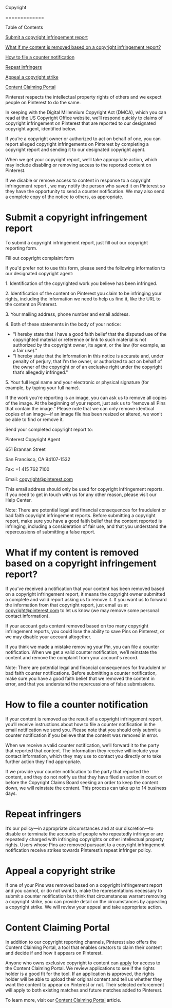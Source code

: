 Copyright


=============

Table of Contents

[Submit a copyright infringement report](https://policy.pinterest.com/en/copyright#section-submit-a-copyright-infringement-report)

[What if my content is removed based on a copyright infringement report?](https://policy.pinterest.com/en/copyright#section-what-if-my-content-is-removed-based-on-a-copyright-infringement-report)

[How to file a counter notification](https://policy.pinterest.com/en/copyright#section-how-to-file-a-counter-notification)

[Repeat infringers](https://policy.pinterest.com/en/copyright#section-repeat-infringers)

[Appeal a copyright strike](https://policy.pinterest.com/en/copyright#section-appeal-a-copyright-strike)

[Content Claiming Portal](https://policy.pinterest.com/en/copyright#section-content-claiming-portal)

Pinterest respects the intellectual property rights of others and we expect people on Pinterest to do the same.

In keeping with the Digital Millennium Copyright Act (DMCA), which you can read at the US Copyright Office website, we’ll respond quickly to claims of copyright infringement on Pinterest that are reported to our designated copyright agent, identified below.

If you’re a copyright owner or authorized to act on behalf of one, you can report alleged copyright infringements on Pinterest by completing a copyright report and sending it to our designated copyright agent.

When we get your copyright report, we’ll take appropriate action, which may include disabling or removing access to the reported content on Pinterest.

If we disable or remove access to content in response to a copyright infringement report , we may notify the person who saved it on Pinterest so they have the opportunity to send a counter notification. We may also send a complete copy of the notice to others, as appropriate.

Submit a copyright infringement report
======================================

To submit a copyright infringement report, just fill out our copyright reporting form.

Fill out copyright complaint form

If you'd prefer not to use this form, please send the following information to our designated copyright agent:

1\. Identification of the copyrighted work you believe has been infringed.  
  
2\. Identification of the content on Pinterest you claim to be infringing your rights, including the information we need to help us find it, like the URL to the content on Pinterest.  
  
3\. Your mailing address, phone number and email address.  
  
4\. Both of these statements in the body of your notice:

* "I hereby state that I have a good faith belief that the disputed use of the copyrighted material or reference or link to such material is not authorized by the copyright owner, its agent, or the law (for example, as a fair use)."
* "I hereby state that the information in this notice is accurate and, under penalty of perjury, that I’m the owner, or authorized to act on behalf of the owner of the copyright or of an exclusive right under the copyright that’s allegedly infringed."

5\. Your full legal name and your electronic or physical signature (for example, by typing your full name).

If the work you’re reporting is an image, you can ask us to remove all copies of the image. At the beginning of your report, just ask us to “remove all Pins that contain the image.” Please note that we can only remove identical copies of an image—if an image file has been resized or altered, we won’t be able to find or remove it.

Send your completed copyright report to:

Pinterest Copyright Agent  
  
651 Brannan Street  
  
San Francisco, CA 94107-1532  
  
Fax: +1 415 762 7100  
  
Email: [copyright@pinterest.com](mailto:copyright@pinterest.com)

This email address should only be used for copyright infringement reports. If you need to get in touch with us for any other reason, please visit our Help Center.

Note: There are potential legal and financial consequences for fraudulent or bad faith copyright infringement reports. Before submitting a copyright report, make sure you have a good faith belief that the content reported is infringing, including a consideration of fair use, and that you understand the repercussions of submitting a false report.

What if my content is removed based on a copyright infringement report?
=======================================================================

If you’ve received a notification that your content has been removed based on a copyright infringement report, it means the copyright owner submitted a complete and valid report asking us to remove it. If you want us to forward the information from that copyright report, just email us at [copyright@pinterest.com](mailto:copyright@pinterest.com) to let us know (we may remove some personal contact information).

If your account gets content removed based on too many copyright infringement reports, you could lose the ability to save Pins on Pinterest, or we may disable your account altogether.

If you think we made a mistake removing your Pin, you can file a counter notification. When we get a valid counter notification, we’ll reinstate the content and remove the complaint from your account's record.

Note: There are potential legal and financial consequences for fraudulent or bad faith counter notifications. Before submitting a counter notification, make sure you have a good faith belief that we removed the content in error, and that you understand the repercussions of false submissions.

How to file a counter notification
==================================

If your content is removed as the result of a copyright infringement report, you’ll receive instructions about how to file a counter notification in the email notification we send you. Please note that you should only submit a counter notification if you believe that the content was removed in error.

When we receive a valid counter notification, we’ll forward it to the party that reported that content. The information they receive will include your contact information, which they may use to contact you directly or to take further action they find appropriate.

If we provide your counter notification to the party that reported the content, and they do not notify us that they have filed an action in court or before the Copyright Claims Board seeking an order to keep the content down, we will reinstate the content. This process can take up to 14 business days.

Repeat infringers
=================

It’s our policy—in appropriate circumstances and at our discretion—to disable or terminate the accounts of people who repeatedly infringe or are repeatedly charged with infringing copyrights or other intellectual property rights. Users whose Pins are removed pursuant to a copyright infringement notification receive strikes towards Pinterest’s repeat infringer policy.

Appeal a copyright strike
=========================

If one of your Pins was removed based on a copyright infringement report and you cannot, or do not want to, make the representations necessary to submit a counter notification but think that circumstances warrant removing a copyright strike, you can provide detail on the circumstances by appealing a copyright strike. We will review your appeal and take appropriate action.

Content Claiming Portal
=======================

In addition to our copyright reporting channels, Pinterest also offers the Content Claiming Portal, a tool that enables creators to claim their content and decide if and how it appears on Pinterest.

Anyone who owns exclusive copyright to content can [apply](https://www.pinterest.com/about/content-claiming/application/) for access to the Content Claiming Portal. We review applications to see if the rights holder is a good fit for the tool. If an application is approved, the rights holder will be able to upload their original content and tell us whether they want the content to appear on Pinterest or not. Their selected enforcement will apply to both existing matches and future matches added to Pinterest.

To learn more, visit our [Content Claiming Portal](https://help.pinterest.com/article/get-started-with-the-content-claiming-portal) article.